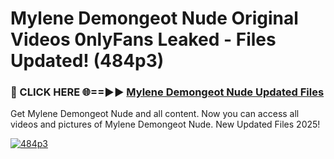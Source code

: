 # Mylene Demongeot Nude Original Videos 0nlyFans Leaked - Files Updated! (484p3)

<h3>🔴 CLICK HERE 🌐==►► <a href="https://tinyurl.com/y5r63du9" rel="nofollow">Mylene Demongeot Nude Updated Files</a></h3>

Get Mylene Demongeot Nude and all content. Now you can access all videos and pictures of Mylene Demongeot Nude. New Updated Files 2025!

[![484p3](https://i.imgur.com/UVo9nyh.gif)](https://tinyurl.com/y5r63du9)